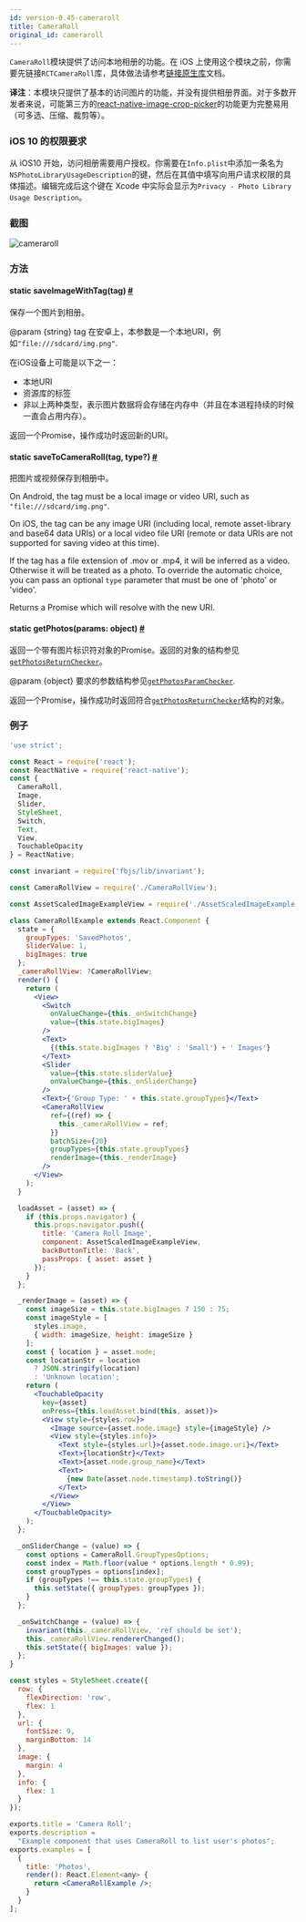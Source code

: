 ```yaml
---
id: version-0.45-cameraroll
title: CameraRoll
original_id: cameraroll
---
```


`CameraRoll`模块提供了访问本地相册的功能。在 iOS 上使用这个模块之前，你需要先链接`RCTCameraRoll`库，具体做法请参考[链接原生库](linking-libraries-ios)文档。

**译注**：本模块只提供了基本的访问图片的功能，并没有提供相册界面。对于多数开发者来说，可能第三方的[react-native-image-crop-picker](https://github.com/ivpusic/react-native-image-crop-picker)的功能更为完整易用（可多选、压缩、裁剪等）。

### iOS 10 的权限要求

从 iOS10 开始，访问相册需要用户授权。你需要在`Info.plist`中添加一条名为`NSPhotoLibraryUsageDescription`的键，然后在其值中填写向用户请求权限的具体描述。编辑完成后这个键在 Xcode 中实际会显示为`Privacy - Photo Library Usage Description`。

### 截图

![cameraroll](/img/api/cameraroll.png)

### 方法

<div class="props">
	<div class="prop">
		<h4 class="propTitle"><a class="anchor" name="saveimagewithtag"></a><span class="propType">static </span>saveImageWithTag<span class="propType">(tag)</span> <a class="hash-link" href="#saveimagewithtag">#</a></h4>
		<div>
			<p>保存一个图片到相册。</p>
			<p>@param {string} tag 在安卓上，本参数是一个本地URI，例如<code>"file:///sdcard/img.png"</code>.</p>
			<p>在iOS设备上可能是以下之一：</p>
			<ul>
				<li>本地URI</li>
				<li>资源库的标签</li>
				<li>非以上两种类型，表示图片数据将会存储在内存中（并且在本进程持续的时候一直会占用内存）。</li>
			</ul>
			<p>返回一个Promise，操作成功时返回新的URI。</p>
		</div>
	</div>
  <div class="prop">
    <h4 class="methodTitle"><a class="anchor" name="savetocameraroll"></a><span class="methodType">static </span>saveToCameraRoll<span class="methodType">(tag, type?)</span> <a class="hash-link" href="#savetocameraroll">#</a></h4>
      <div><p>把图片或视频保存到相册中。</p>
      <p>On Android, the tag must be a local image or video URI, such as <code>"file:///sdcard/img.png"</code>.</p><p>On iOS, the tag can be any image URI (including local, remote asset-library and base64 data URIs) or a local video file URI (remote or data URIs are not supported for saving video at this time).</p>
      <p>If the tag has a file extension of .mov or .mp4, it will be inferred as a video. Otherwise it will be treated as a photo. To override the automatic choice, you can pass an optional
<code>type</code> parameter that must be one of 'photo' or 'video'.</p><p>Returns a Promise which will resolve with the new URI.</p>
      </div>
  </div>
	<div class="prop">
		<h4 class="propTitle"><a class="anchor" name="getphotos"></a><span class="propType">static </span>getPhotos<span class="propType">(params: object)</span> <a class="hash-link" href="#getphotos">#</a></h4>
		<div>
			<p>返回一个带有图片标识符对象的Promise。返回的对象的结构参见<a href="https://github.com/facebook/react-native/blob/0.23-stable/Libraries/CameraRoll/CameraRoll.js#L83" target="_blank"><code>getPhotosReturnChecker</code></a>。</p>
			<p> @param {object} 要求的参数结构参见<a href="https://github.com/facebook/react-native/blob/0.23-stable/Libraries/CameraRoll/CameraRoll.js#L45" target="_blank"><code>getPhotosParamChecker</code></a>. </p>
			<p> 返回一个Promise，操作成功时返回符合<a href="https://github.com/facebook/react-native/blob/0.23-stable/Libraries/CameraRoll/CameraRoll.js#L83" target="_blank"><code>getPhotosReturnChecker</code></a>结构的对象。</p>
		</div>
	</div>
</div>

### 例子

```jsx
'use strict';

const React = require('react');
const ReactNative = require('react-native');
const {
  CameraRoll,
  Image,
  Slider,
  StyleSheet,
  Switch,
  Text,
  View,
  TouchableOpacity
} = ReactNative;

const invariant = require('fbjs/lib/invariant');

const CameraRollView = require('./CameraRollView');

const AssetScaledImageExampleView = require('./AssetScaledImageExample');

class CameraRollExample extends React.Component {
  state = {
    groupTypes: 'SavedPhotos',
    sliderValue: 1,
    bigImages: true
  };
  _cameraRollView: ?CameraRollView;
  render() {
    return (
      <View>
        <Switch
          onValueChange={this._onSwitchChange}
          value={this.state.bigImages}
        />
        <Text>
          {(this.state.bigImages ? 'Big' : 'Small') + ' Images'}
        </Text>
        <Slider
          value={this.state.sliderValue}
          onValueChange={this._onSliderChange}
        />
        <Text>{'Group Type: ' + this.state.groupTypes}</Text>
        <CameraRollView
          ref={(ref) => {
            this._cameraRollView = ref;
          }}
          batchSize={20}
          groupTypes={this.state.groupTypes}
          renderImage={this._renderImage}
        />
      </View>
    );
  }

  loadAsset = (asset) => {
    if (this.props.navigator) {
      this.props.navigator.push({
        title: 'Camera Roll Image',
        component: AssetScaledImageExampleView,
        backButtonTitle: 'Back',
        passProps: { asset: asset }
      });
    }
  };

  _renderImage = (asset) => {
    const imageSize = this.state.bigImages ? 150 : 75;
    const imageStyle = [
      styles.image,
      { width: imageSize, height: imageSize }
    ];
    const { location } = asset.node;
    const locationStr = location
      ? JSON.stringify(location)
      : 'Unknown location';
    return (
      <TouchableOpacity
        key={asset}
        onPress={this.loadAsset.bind(this, asset)}>
        <View style={styles.row}>
          <Image source={asset.node.image} style={imageStyle} />
          <View style={styles.info}>
            <Text style={styles.url}>{asset.node.image.uri}</Text>
            <Text>{locationStr}</Text>
            <Text>{asset.node.group_name}</Text>
            <Text>
              {new Date(asset.node.timestamp).toString()}
            </Text>
          </View>
        </View>
      </TouchableOpacity>
    );
  };

  _onSliderChange = (value) => {
    const options = CameraRoll.GroupTypesOptions;
    const index = Math.floor(value * options.length * 0.99);
    const groupTypes = options[index];
    if (groupTypes !== this.state.groupTypes) {
      this.setState({ groupTypes: groupTypes });
    }
  };

  _onSwitchChange = (value) => {
    invariant(this._cameraRollView, 'ref should be set');
    this._cameraRollView.rendererChanged();
    this.setState({ bigImages: value });
  };
}

const styles = StyleSheet.create({
  row: {
    flexDirection: 'row',
    flex: 1
  },
  url: {
    fontSize: 9,
    marginBottom: 14
  },
  image: {
    margin: 4
  },
  info: {
    flex: 1
  }
});

exports.title = 'Camera Roll';
exports.description =
  "Example component that uses CameraRoll to list user's photos";
exports.examples = [
  {
    title: 'Photos',
    render(): React.Element<any> {
      return <CameraRollExample />;
    }
  }
];
```
